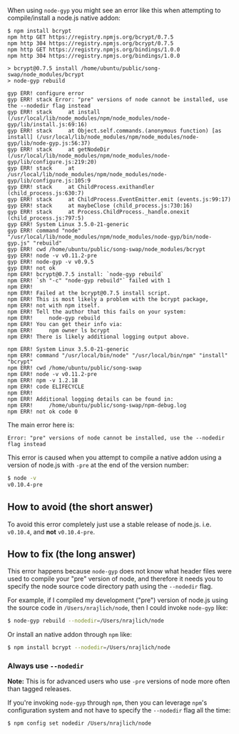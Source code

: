 When using `node-gyp` you might see an error like this when attempting to compile/install a node.js native addon:

```
$ npm install bcrypt
npm http GET https://registry.npmjs.org/bcrypt/0.7.5
npm http 304 https://registry.npmjs.org/bcrypt/0.7.5
npm http GET https://registry.npmjs.org/bindings/1.0.0
npm http 304 https://registry.npmjs.org/bindings/1.0.0

> bcrypt@0.7.5 install /home/ubuntu/public/song-swap/node_modules/bcrypt
> node-gyp rebuild

gyp ERR! configure error
gyp ERR! stack Error: "pre" versions of node cannot be installed, use the --nodedir flag instead
gyp ERR! stack     at install (/usr/local/lib/node_modules/npm/node_modules/node-gyp/lib/install.js:69:16)
gyp ERR! stack     at Object.self.commands.(anonymous function) [as install] (/usr/local/lib/node_modules/npm/node_modules/node-gyp/lib/node-gyp.js:56:37)
gyp ERR! stack     at getNodeDir (/usr/local/lib/node_modules/npm/node_modules/node-gyp/lib/configure.js:219:20)
gyp ERR! stack     at /usr/local/lib/node_modules/npm/node_modules/node-gyp/lib/configure.js:105:9
gyp ERR! stack     at ChildProcess.exithandler (child_process.js:630:7)
gyp ERR! stack     at ChildProcess.EventEmitter.emit (events.js:99:17)
gyp ERR! stack     at maybeClose (child_process.js:730:16)
gyp ERR! stack     at Process.ChildProcess._handle.onexit (child_process.js:797:5)
gyp ERR! System Linux 3.5.0-21-generic
gyp ERR! command "node" "/usr/local/lib/node_modules/npm/node_modules/node-gyp/bin/node-gyp.js" "rebuild"
gyp ERR! cwd /home/ubuntu/public/song-swap/node_modules/bcrypt
gyp ERR! node -v v0.11.2-pre
gyp ERR! node-gyp -v v0.9.5
gyp ERR! not ok
npm ERR! bcrypt@0.7.5 install: `node-gyp rebuild`
npm ERR! `sh "-c" "node-gyp rebuild"` failed with 1
npm ERR!
npm ERR! Failed at the bcrypt@0.7.5 install script.
npm ERR! This is most likely a problem with the bcrypt package,
npm ERR! not with npm itself.
npm ERR! Tell the author that this fails on your system:
npm ERR!     node-gyp rebuild
npm ERR! You can get their info via:
npm ERR!     npm owner ls bcrypt
npm ERR! There is likely additional logging output above.

npm ERR! System Linux 3.5.0-21-generic
npm ERR! command "/usr/local/bin/node" "/usr/local/bin/npm" "install" "bcrypt"
npm ERR! cwd /home/ubuntu/public/song-swap
npm ERR! node -v v0.11.2-pre
npm ERR! npm -v 1.2.18
npm ERR! code ELIFECYCLE
npm ERR!
npm ERR! Additional logging details can be found in:
npm ERR!     /home/ubuntu/public/song-swap/npm-debug.log
npm ERR! not ok code 0
```

The main error here is:

```
Error: "pre" versions of node cannot be installed, use the --nodedir flag instead
```

This error is caused when you attempt to compile a native addon using a version of node.js with `-pre` at the end of the
version number:

``` bash
$ node -v
v0.10.4-pre
```

## How to avoid (the short answer)

To avoid this error completely just use a stable release of node.js. i.e. `v0.10.4`, and __not__ `v0.10.4-pre`.

## How to fix (the long answer)

This error happens because `node-gyp` does not know what header files were used to compile your "pre" version of node,
and therefore it needs you to specify the node source code directory path using the `--nodedir` flag.

For example, if I compiled my development ("pre") version of node.js using the source code in `/Users/nrajlich/node`,
then I could invoke `node-gyp` like:

``` bash
$ node-gyp rebuild --nodedir=/Users/nrajlich/node
```

Or install an native addon through `npm` like:

``` bash
$ npm install bcrypt --nodedir=/Users/nrajlich/node
```

### Always use `--nodedir`

__Note:__ This is for advanced users who use `-pre` versions of node more often than tagged releases.

If you're invoking `node-gyp` through `npm`, then you can leverage `npm`'s configuration system and not have to specify
the `--nodedir` flag all the time:

``` bash
$ npm config set nodedir /Users/nrajlich/node
```